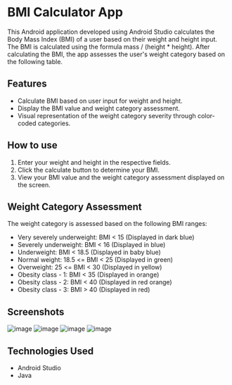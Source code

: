 # BMI Calculator App
This Android application developed using Android Studio calculates the Body Mass Index (BMI) of a user based on their weight and height input. The BMI is calculated using the formula mass / (height * height). After calculating the BMI, the app assesses the user's weight category based on the following table.

## Features
* Calculate BMI based on user input for weight and height.
* Display the BMI value and weight category assessment.
* Visual representation of the weight category severity through color-coded categories.

## How to use
1. Enter your weight and height in the respective fields.
2. Click the calculate button to determine your BMI.
3. View your BMI value and the weight category assessment displayed on the screen.

## Weight Category Assessment
The weight category is assessed based on the following BMI ranges:
* Very severely underweight: BMI < 15 (Displayed in dark blue)
* Severely underweight: BMI < 16 (Displayed in blue)
* Underweight: BMI < 18.5 (Displayed in baby blue)
* Normal weight: 18.5 <= BMI < 25 (Displayed in green)
* Overweight: 25 <= BMI < 30 (Displayed in yellow)
* Obesity class - 1: BMI < 35 (Displayed in orange)
* Obesity class - 2: BMI < 40 (Displayed in red orange)
* Obesity class - 3: BMI > 40 (Displayed in red)


## Screenshots
![image](https://github.com/user-attachments/assets/2f2e45da-ee05-4675-838e-477c71e2597d)
![image](https://github.com/user-attachments/assets/baa694cc-e71c-49f0-ac1c-54052acbadfc)
![image](https://github.com/user-attachments/assets/40fe3e98-3ceb-45bc-b173-304e4d02b59c)
![image](https://github.com/user-attachments/assets/9b4efa40-243a-418a-92af-c7afa3af8b27)

## Technologies Used
* Android Studio
* Java
